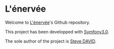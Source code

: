 L'énervée
========================

Welcome to [L'énervée](http://lenervee.com)'s Github repository.

This project has been developped with [Symfony3.0](http://symfony.com/).

The sole author of the project is [Steve DAVID](http://www.steve-david.com/).
